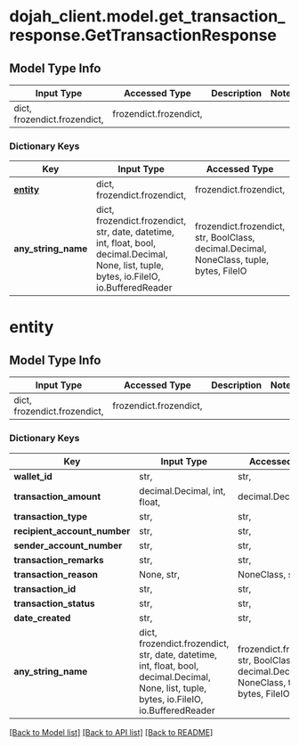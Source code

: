 # dojah_client.model.get_transaction_response.GetTransactionResponse

## Model Type Info
Input Type | Accessed Type | Description | Notes
------------ | ------------- | ------------- | -------------
dict, frozendict.frozendict,  | frozendict.frozendict,  |  | 

### Dictionary Keys
Key | Input Type | Accessed Type | Description | Notes
------------ | ------------- | ------------- | ------------- | -------------
**[entity](#entity)** | dict, frozendict.frozendict,  | frozendict.frozendict,  |  | [optional] 
**any_string_name** | dict, frozendict.frozendict, str, date, datetime, int, float, bool, decimal.Decimal, None, list, tuple, bytes, io.FileIO, io.BufferedReader | frozendict.frozendict, str, BoolClass, decimal.Decimal, NoneClass, tuple, bytes, FileIO | any string name can be used but the value must be the correct type | [optional]

# entity

## Model Type Info
Input Type | Accessed Type | Description | Notes
------------ | ------------- | ------------- | -------------
dict, frozendict.frozendict,  | frozendict.frozendict,  |  | 

### Dictionary Keys
Key | Input Type | Accessed Type | Description | Notes
------------ | ------------- | ------------- | ------------- | -------------
**wallet_id** | str,  | str,  |  | [optional] 
**transaction_amount** | decimal.Decimal, int, float,  | decimal.Decimal,  |  | [optional] 
**transaction_type** | str,  | str,  |  | [optional] 
**recipient_account_number** | str,  | str,  |  | [optional] 
**sender_account_number** | str,  | str,  |  | [optional] 
**transaction_remarks** | str,  | str,  |  | [optional] 
**transaction_reason** | None, str,  | NoneClass, str,  |  | [optional] 
**transaction_id** | str,  | str,  |  | [optional] 
**transaction_status** | str,  | str,  |  | [optional] 
**date_created** | str,  | str,  |  | [optional] 
**any_string_name** | dict, frozendict.frozendict, str, date, datetime, int, float, bool, decimal.Decimal, None, list, tuple, bytes, io.FileIO, io.BufferedReader | frozendict.frozendict, str, BoolClass, decimal.Decimal, NoneClass, tuple, bytes, FileIO | any string name can be used but the value must be the correct type | [optional]

[[Back to Model list]](../../README.md#documentation-for-models) [[Back to API list]](../../README.md#documentation-for-api-endpoints) [[Back to README]](../../README.md)

